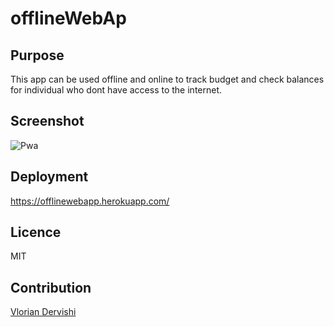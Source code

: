# offlineWebAp

## Purpose
This app can be used offline and online to track budget and check balances for individual who dont have access to the internet.
## Screenshot
![Pwa](https://user-images.githubusercontent.com/69487303/109456211-edf79c80-7a1d-11eb-99b6-e80f7d347d4b.JPG)

## Deployment
https://offlinewebapp.herokuapp.com/

## Licence 
MIT
## Contribution 
[Vlorian Dervishi](https://github.com/vloriandervishi/offlineWebAp)